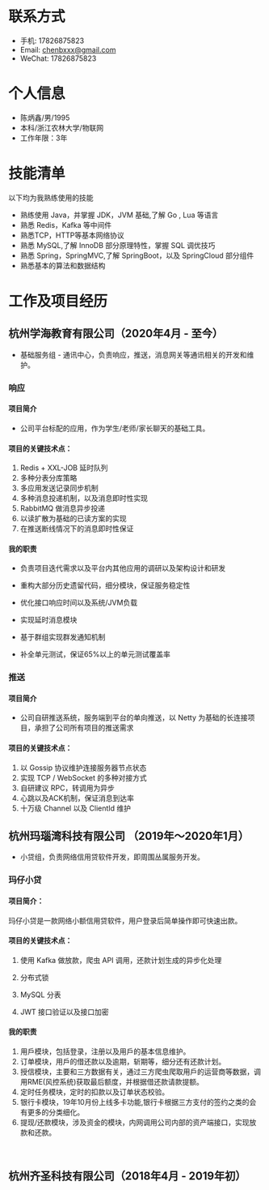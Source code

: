 
# 联系方式
- 手机: 17826875823
- Email: chenbxxx@gmail.com
- WeChat: 17826875823



# 个人信息

 - 陈炳鑫/男/1995
 - 本科/浙江农林大学/物联网
 - 工作年限：3年


# 技能清单

以下均为我熟练使用的技能

- 熟练使用 Java，并掌握 JDK，JVM 基础,了解 Go , Lua 等语言
- 熟悉 Redis，Kafka 等中间件
- 熟悉TCP，HTTP等基本网络协议
- 熟悉 MySQL,了解 InnoDB 部分原理特性，掌握 SQL 调优技巧
- 熟悉 Spring，SpringMVC,了解 SpringBoot，以及 SpringCloud 部分组件
- 熟悉基本的算法和数据结构

# 工作及项目经历

## 杭州学海教育有限公司（2020年4月 - 至今）

- 基础服务组 - 通讯中心，负责响应，推送，消息网关等通讯相关的开发和维护。



### 响应

#### 项目简介

- 公司平台标配的应用，作为学生/老师/家长聊天的基础工具。

#### 项目的关键技术点：

1. Redis + XXL-JOB 延时队列
2. 多种分表分库策略
3. 多应用发送记录同步机制
4. 多种消息投递机制，以及消息即时性实现
5. RabbitMQ 做消息异步投递
6. 以读扩散为基础的已读方案的实现
7. 在推送断线情况下的消息即时性保证



#### 我的职责

- 负责项目迭代需求以及平台内其他应用的调研以及架构设计和研发

- 重构大部分历史遗留代码，细分模块，保证服务稳定性

- 优化接口响应时间以及系统/JVM负载

- 实现延时消息模块

- 基于群组实现群发通知机制

- 补全单元测试，保证65%以上的单元测试覆盖率

  

  

### 推送

#### 项目简介

- 公司自研推送系统，服务端到平台的单向推送，以 Netty 为基础的长连接项目，承担了公司所有项目的推送需求



#### 项目的关键技术点：

1. 以 Gossip 协议维护连接服务器节点状态
2. 实现 TCP / WebSocket 的多种对接方式
3. 自研建议 RPC，转调用为异步
4. 心跳以及ACK机制，保证消息到达率
5. 十万级 Channel 以及 ClientId 维护







## 杭州玛瑙湾科技有限公司 （2019年〜2020年1月）

- 小贷组，负责网络信用贷软件开发，即周围丛属服务开发。

### 玛仔小贷 
####  项目简介： 

玛仔小贷是一款网络小额信用贷软件，用户登录后简单操作即可快速出款。

#### 项目的关键技术点：

1. 使用 Kafka 做放款，爬虫 API 调用，还款计划生成的异步化处理

2. 分布式锁

3. MySQL 分表
4. JWT 接口验证以及接口加密

#### 我的职责

1. 用戶模块，包括登录，注册以及用戶的基本信息维护。
2. 订单模块，用戶的借还款以及逾期，斩期等，细分还有还款计划。
3. 授信模块，主要和三方数据有关，通过三方爬虫爬取用戶的运营商等数据，调用RME(⻛控系统)获取最后额度，并根据借还款请款提额。
4. 定时任务模块，定时的扣款以及订单状态校验。
5. 银行卡模块，19年10月份上线多卡功能,银行卡根据三方支付的签约之类的会有更多的分类细化。
6. 提现/还款模块，涉及资金的模块，内网调用公司内部的资产端接口，实现放款和还款。



 <br>



## 杭州齐圣科技有限公司（2018年4月 - 2019年初）

​      
